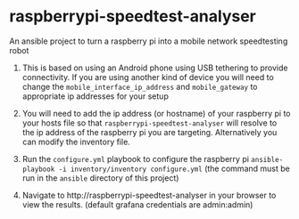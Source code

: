raspberrypi-speedtest-analyser
==============================

An ansible project to turn a raspberry pi into a mobile network speedtesting robot

1. This is based on using an Android phone using USB tethering to provide connectivity. If you are using another kind of device you will need to change the `mobile_interface_ip_address` and `mobile_gateway` to appropriate ip addresses for your setup

2. You will need to add the ip address (or hostname) of your raspberry pi to your hosts file so that `raspberrypi-speedtest-analyser` will resolve to the ip address of the raspberry pi you are targeting. Alternatively you can modify the inventory file.

3. Run the `configure.yml` playbook to configure the raspberry pi `ansible-playbook -i inventory/inventory configure.yml` (the command must be run in the `ansible` directory of this project)

4. Navigate to http://raspberrypi-speedtest-analyser in your browser to view the results. (default grafana credentials are admin:admin)